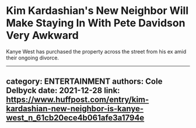 # Kim Kardashian's New Neighbor Will Make Staying In With Pete Davidson Very Awkward

Kanye West has purchased the property across the street from his ex amid their ongoing divorce.

---
category: ENTERTAINMENT
authors: Cole Delbyck
date: 2021-12-28
link: https://www.huffpost.com/entry/kim-kardashian-new-neighbor-is-kanye-west_n_61cb20ece4b061afe3a1794e
---
